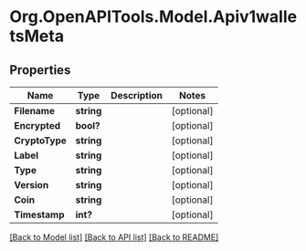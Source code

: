 # Org.OpenAPITools.Model.Apiv1walletsMeta
## Properties

Name | Type | Description | Notes
------------ | ------------- | ------------- | -------------
**Filename** | **string** |  | [optional] 
**Encrypted** | **bool?** |  | [optional] 
**CryptoType** | **string** |  | [optional] 
**Label** | **string** |  | [optional] 
**Type** | **string** |  | [optional] 
**Version** | **string** |  | [optional] 
**Coin** | **string** |  | [optional] 
**Timestamp** | **int?** |  | [optional] 

[[Back to Model list]](../README.md#documentation-for-models) [[Back to API list]](../README.md#documentation-for-api-endpoints) [[Back to README]](../README.md)

